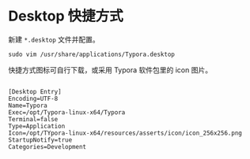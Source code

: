 # Desktop 快捷方式

新建 `*.desktop` 文件并配置。

```shell
sudo vim /usr/share/applications/Typora.desktop
```



快捷方式图标可自行下载，或采用 Typora 软件包里的 icon 图片。

```

[Desktop Entry]
Encoding=UTF-8
Name=Typora
Exec=/opt/Typora-linux-x64/Typora
Terminal=false
Type=Application
Icon=/opt/TYpora-linux-x64/resources/asserts/icon/icon_256x256.png
StartupNotify=true
Categories=Development
```

